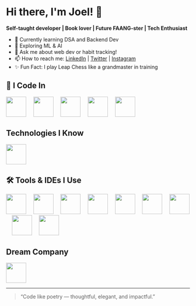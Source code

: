 # Hi there, I'm Joel! 👋

**Self-taught developer | Book lover | Future FAANG-ster | Tech Enthusiast**

- 🌱 Currently learning DSA and Backend Dev
- 🤖 Exploring ML & AI
- 💬 Ask me about web dev or habit tracking!
- 📫 How to reach me: [LinkedIn](https://www.linkedin.com/in/joel-a-r/) | [Twitter](https://x.com/joel__professor) | [Instagram](https://www.instagram.com/smuggler_teritory?igsh=MXJ0MGloNGZ4Zmx3MA==)
- ✨ Fun Fact: I play Leap Chess like a grandmaster in training

## 🚀 I Code In
<p align="left">
  <img src="https://cdn.jsdelivr.net/gh/devicons/devicon/icons/css3/css3-original.svg" width="55" height="55"/>
  &nbsp;&nbsp;&nbsp;
  <img src="https://cdn.jsdelivr.net/gh/devicons/devicon/icons/html5/html5-original.svg" width="55" height="55"/>
  &nbsp;&nbsp;&nbsp;
  <img src="https://cdn.jsdelivr.net/gh/devicons/devicon/icons/javascript/javascript-original.svg" width="55" height="55"/>
  &nbsp;&nbsp;&nbsp;
  <img src="https://cdn.jsdelivr.net/gh/devicons/devicon/icons/java/java-original.svg" width="55" height="55"/>
  &nbsp;&nbsp;&nbsp;
  <img src="https://cdn.jsdelivr.net/gh/devicons/devicon/icons/python/python-original.svg" width="55" height="55"/>
</p>


## Technologies I Know
<img src="https://cdn.jsdelivr.net/gh/devicons/devicon@latest/icons/bootstrap/bootstrap-original.svg" width="55" height="55"  />

## 🛠️ Tools & IDEs I Use
<p align="left">
  <img src="https://cdn.jsdelivr.net/gh/devicons/devicon@latest/icons/vscode/vscode-original.svg" width="55" height="55"/>
  &nbsp;&nbsp;&nbsp;
  <img src="https://cdn.jsdelivr.net/gh/devicons/devicon@latest/icons/oracle/oracle-original.svg" width="55" height="55"/>
  &nbsp;&nbsp;&nbsp;
  <img src="https://cdn.jsdelivr.net/gh/devicons/devicon@latest/icons/pycharm/pycharm-original.svg" width="55" height="55"/>
  &nbsp;&nbsp;&nbsp;
  <img src="https://cdn.jsdelivr.net/gh/devicons/devicon@latest/icons/canva/canva-original.svg" width="55" height="55"/>
  &nbsp;&nbsp;&nbsp;
  <img src="https://cdn.jsdelivr.net/gh/devicons/devicon@latest/icons/github/github-original.svg" width="55" height="55"/>
  &nbsp;&nbsp;&nbsp;
  <img src="https://cdn.jsdelivr.net/gh/devicons/devicon@latest/icons/git/git-original.svg" width="55" height="55"/>
  &nbsp;&nbsp;&nbsp;
  <img src="https://cdn.jsdelivr.net/gh/devicons/devicon@latest/icons/googlecloud/googlecloud-original.svg" width="55" height="55"/>
  &nbsp;&nbsp;&nbsp;
  <img src="" width="55" height="55"/>
  &nbsp;&nbsp;&nbsp;
  <img src="" width="55" height="55"/>
  &nbsp;&nbsp;&nbsp;
</p>
          
## Dream Company
<img src="https://cdn.jsdelivr.net/gh/devicons/devicon@latest/icons/apple/apple-original.svg" width="55" height="55" />
<i class="devicon-apple-original"></i>
          
---

> “Code like poetry — thoughtful, elegant, and impactful.”

